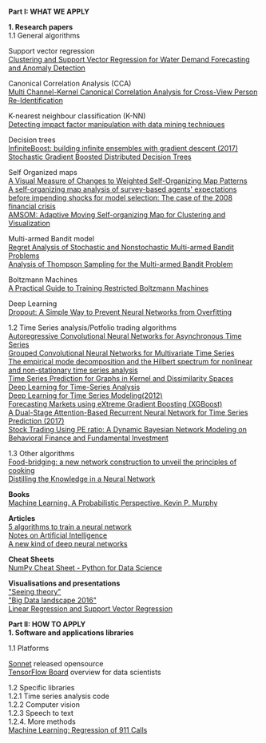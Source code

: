 <b> Part I: WHAT WE APPLY<br /></b>

<b>1. Research papers<br /></b>
1.1 General algorithms <br />

Support vector regression <br />
[Clustering and Support Vector Regression for Water Demand Forecasting and Anomaly Detection](https://pdfs.semanticscholar.org/a432/afe3fc45718301f9986c9ef648887360d192.pdf)<br />

Canonical Correlation Analysis (CCA) <br />
[Multi Channel-Kernel Canonical Correlation Analysis for Cross-View Person Re-Identification](https://pdfs.semanticscholar.org/02f0/38ed453de0551813159284746126168f5e15.pdf) 

K-nearest neighbour classification (K-NN) <br />
[Detecting impact factor manipulation with data mining techniques](http://link.springer.com/article/10.1007%2Fs11192-016-2144-6)

Decision trees <br />
[InfiniteBoost: building infinite ensembles with gradient descent (2017)](https://arxiv.org/pdf/1706.01109.pdf) <br />
[Stochastic Gradient Boosted Distributed Decision Trees](https://pdfs.semanticscholar.org/2ee4/b8bc544020c14d8be093182093dc16327c26.pdf)

Self Organized maps <br />
[A Visual Measure of Changes to Weighted Self-Organizing Map Patterns](https://arxiv.org/pdf/1703.08917.pdf) <br />
[A self-organizing map analysis of survey-based agents' expectations before impending shocks for model selection: The case of the 2008 financial crisis](http://www.sciencedirect.com/science/article/pii/S2110701715000694)<br />
[AMSOM: Adaptive Moving Self-organizing Map for Clustering and Visualization](https://pdfs.semanticscholar.org/9a3b/fbdb3289b417639a3584f752b1b1db2cf2e8.pdf)<br />

Multi-armed Bandit model<br />
[Regret Analysis of Stochastic and Nonstochastic Multi-armed Bandit Problems](http://www.nowpublishers.com.sci-hub.cc/article/Details/MAL-024) <br />
[Analysis of Thompson Sampling for the Multi-armed Bandit Problem](https://pdfs.semanticscholar.org/fbee/727620d135b521f2b5a261065f063b5c9407.pdf)<br />

Boltzmann Machines <br />
[A Practical Guide to Training Restricted Boltzmann Machines](https://pdfs.semanticscholar.org/77c3/cf0e846a8485acf82beed186c086d9d9e68b.pdf)<br/>

Deep Learning <br />
[Dropout:  A Simple Way to Prevent Neural Networks from Overfitting](https://pdfs.semanticscholar.org/94c9/1c28fa6c9cebd18dbca0ac2e502b1e9abce7.pdf)<br />

1.2 Time Series analysis/Potfolio trading algorithms <br />
[Autoregressive Convolutional Neural Networks for Asynchronous Time Series](https://arxiv.org/pdf/1703.04122.pdf)<br />
[Grouped Convolutional Neural Networks for Multivariate Time Series](https://arxiv.org/pdf/1703.09938.pdf)<br />
[The empirical mode decomposition and the Hilbert spectrum for nonlinear and non-stationary time series analysis](https://pdfs.semanticscholar.org/c36e/1ef3eeac0e6119cb2714d044a389a6f805fa.pdf)<br />
[Time Series Prediction for Graphs in Kernel and Dissimilarity Spaces](https://arxiv.org/pdf/1704.06498v1.pdf)<br />
[Deep Learning for Time-Series Analysis](https://arxiv.org/pdf/1701.01887.pdf) <br />
[Deep Learning for Time Series Modeling(2012)](http://cs229.stanford.edu/proj2012/BussetiOsbandWong-DeepLearningForTimeSeriesModeling.pdf)<br />
[Forecasting Markets using eXtreme Gradient Boosting (XGBoost)](https://www.quantinsti.com/blog/forecasting-markets-using-extreme-gradient-boosting-xgboost)<br />
[A Dual-Stage Attention-Based Recurrent Neural Network for Time Series Prediction (2017)](https://pdfs.semanticscholar.org/a122/e270a13fd34084551372a651c21891dcdfe1.pdf) <br />
[Stock Trading Using PE ratio:  A Dynamic Bayesian Network Modeling on Behavioral Finance and Fundamental Investment](https://arxiv.org/pdf/1706.02985.pdf (2017)) <br />

1.3 Other algorithms<br />
[Food-bridging: a new network construction to unveil the principles of cooking](https://arxiv.org/pdf/1704.03330.pdf)<br />
[Distilling the Knowledge in a Neural Network](https://arxiv.org/pdf/1503.02531.pdf)<br />

<b>Books <br /></b>
[Machine Learning. A Probabilistic Perspective. Kevin P. Murphy](https://www.cse.iitk.ac.in/users/aayush/mail/machineLearningAProbabilisticPerspectiveMurphy.pdf)

<b>Articles <br /></b>
[5 algorithms to train a neural network](https://www.neuraldesigner.com/blog/5_algorithms_to_train_a_neural_network)<br />
[Notes on Artificial Intelligence](http://frnsys.com/ai_notes)<br />
[A new kind of deep neural networks](https://medium.com/towards-data-science/a-new-kind-of-deep-neural-networks-749bcde19108)<br />


<b>Cheat Sheets <br /></b>
[NumPy Cheat Sheet - Python for Data Science](https://www.dataquest.io/blog/images/cheat-sheets/numpy-cheat-sheet.pdf)<br />

<b>Visualisations and presentations<br /></b>
["Seeing theory"](http://students.brown.edu/seeing-theory/index.html)<br />
["Big Data landscape 2016"](https://medium.com/graphiti-xyz/7-disruptive-trends-to-watch-for-in-analytics-in-2017-bccb4c64d232])<br />
[Linear Regression and Support Vector Regression](http://cs.adelaide.edu.au/~chhshen/teaching/ML_SVR.pdf) <br />

<b> Part II: HOW TO APPLY<br /></b>
<b>1. Software and applications libraries <br /></b>

1.1 Platforms <br />

[Sonnet](https://github.com/deepmind/sonnet) released opensource  <br />
[TensorFlow Board](https://www.youtube.com/watch?v=eBbEDRsCmv4) overview for data scientists<br />

1.2 Specific libraries <br />
1.2.1 Time series analysis code <br />
1.2.2 Computer vision <br />
1.2.3 Speech to text <br />
1.2.4. More methods <br />
[Machine Learning: Regression of 911 Calls](http://machinelearningexp.com/machine-learning-regression-911-calls)

